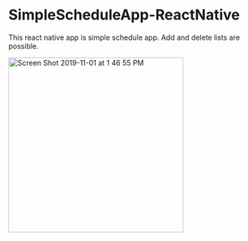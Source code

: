 # SimpleScheduleApp-ReactNative
This react native app is simple schedule app. Add and delete lists are possible.


<img width="345" alt="Screen Shot 2019-11-01 at 1 46 55 PM" src="https://user-images.githubusercontent.com/40285946/68003148-80175580-fcaf-11e9-874c-3f13858f24ad.png">
